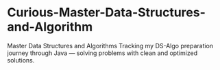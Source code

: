 # Curious-Master-Data-Structures-and-Algorithm
 Master Data Structures and Algorithms Tracking my DS-Algo preparation journey through Java — solving problems with clean and optimized solutions.  
